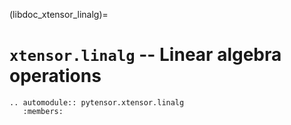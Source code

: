 (libdoc_xtensor_linalg)=
# `xtensor.linalg` -- Linear algebra operations

```{eval-rst}
.. automodule:: pytensor.xtensor.linalg
   :members:
```
